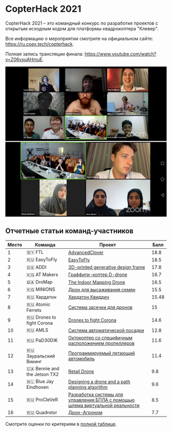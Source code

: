 # CopterHack 2021

CopterHack 2021 – это командный конкурс по разработке проектов с открытым исходным кодом для платформы квадрокоптера "Клевер".

Все информацию о мероприятии смотрите на официальном сайте: https://ru.coex.tech/copterhack.

Полная запись трансляции финала: https://www.youtube.com/watch?v=Z06vxuAHmuE.

<div class="image-group">
    <img src="../assets/copterhack2021/1.jpg" class="zoom border">
    <img src="../assets/copterhack2021/2.jpg" class="zoom border">
</div>

## Отчетные статьи команд-участников

|Место|Команда|Проект|Балл|
|-|-|-|-|
|1|🇧🇾 FTL|[AdvancedClover](advanced_clover.md)|18.8|
|2|🇷🇺 EasyToFly|[EasyToFly](easytofly.md)|18.5|
|3|🇩🇪 ADDI|[3D-printed generative design frame](../en/generative_design_frame.html)|17.8|
|4|🇰🇬 AT Makers|[Граффити-коптер D-drone](ddrone.md)|16.7|
|5|🇶🇦 DroMap|[The Indoor Mapping Drone](../en/dromap.html)|16.5|
|6|🇰🇬 MINIONS|[Дрон для высаживания семян](seeding_drone.md)|15.5|
|7|🇷🇺 Хардатон|[Хардатон Квиддич](hardaton_quidditch.md)|15.48|
|8|🇷🇺 Atomic Ferrets|[Система засечки для дронов](race_timing_sys_copterhack.md)|15|
|9|🇷🇺 Drones to fight Corona|[Drones to fight Corona](../en/anticorona_drones.html)|14.6|
|10|🇷🇺 AMLS|[Система автоматической посадки](amls.md)|12.8|
|11|🇷🇺 PаD30DЖ|[Октокоптер со специфичным расположением пропеллеров](oktazodg.md)|11.6|
|12|🇷🇺 Зауральский Викинг|[Программируемый летающий автомобиль](zaural_viking.md)|11.4|
|13|🇨🇦 Bennie and the Jetson TX2|[Retail Drone](../en/bennie.html)|9.8|
|14|🇳🇱 Blue Jay Eindhoven|[Designing a drone and a path planning algorithm](../en/blue_jay_eindhoven.html)|9.6|
|15|🇷🇺 ProCleVeR|[Разработка системы для управления БПЛА с помощью шлема виртуальной реальности](remote-control-with-oculusvr.md)|8.5|
|16|🇷🇺 Quadrotor|[Дрон-Агроном](drone-agronom.md)|7.7|

Смотрите оценки по критериям в [полной таблице](https://docs.google.com/spreadsheets/d/1L9NDrw4c4vTCIVR3aC8ErAjxnuBg-Afil9AwUQZVJ5I/edit?usp=sharing).

